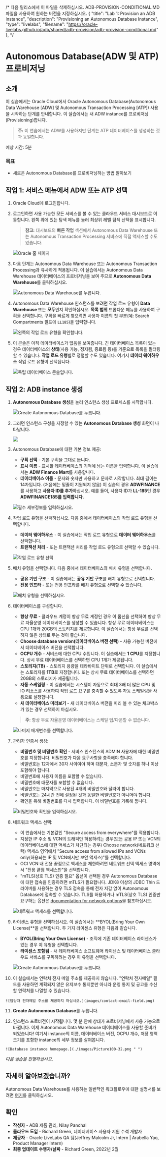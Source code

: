 /\* 다음 릴리스에서 이 파일을 삭제하십시오. ADB-PROVISION-CONDITIONAL.MD 파일을 사용하여 원하는 버전을 지정하십시오. { "title": "Lab 1: Provision an ADB Instance", "description": "Provisioning an Autonomous Database Instance", "type": "livelabs", "filename": "https://oracle-livelabs.github.io/adb/shared/adb-provision/adb-provision-conditional.md" }, \*/

# Autonomous Database(ADW 및 ATP) 프로비저닝

## 소개

이 실습에서는 Oracle Cloud에서 Oracle Autonomous Database(Autonomous Data Warehouse \[ADW\] 및 Autonomous Transaction Processing \[ATP\]) 사용을 시작하는 단계를 안내합니다. 이 실습에서는 새 ADW instance를 프로비저닝(Provisioning)합니다.

> **주:** 이 연습에서는 ADW를 사용하지만 단계는 ATP 데이터베이스를 생성하는 것과 동일합니다.

예상 시간: 5분

### 목표

*   새로운 Autonomous Database를 프로비저닝하는 방법 알아보기

## 작업 1: 서비스 메뉴에서 ADW 또는 ATP 선택

1.  Oracle Cloud에 로그인합니다.
    
2.  로그인하면 사용 가능한 모든 서비스를 볼 수 있는 클라우드 서비스 대시보드로 이동합니다. 왼쪽 위에 있는 탐색 메뉴를 눌러 최상위 레벨 탐색 선택을 표시합니다.
    
    > **참고:** 대시보드의 **빠른 작업** 섹션에서 Autonomous Data Warehouse 또는 Autonomous Transaction Processing 서비스에 직접 액세스할 수도 있습니다.
    
    ![Oracle 홈 페이지](./images/Picture100-36.png " ")
    
3.  다음 단계는 Autonomous Data Warehouse 또는 Autonomous Transaction Processing과 유사하게 적용됩니다. 이 실습에서는 Autonomous Data Warehouse 데이터베이스의 프로비저닝을 보여 주므로 **Autonomous Data Warehouse**를 클릭하십시오.
    
    ![Autonomous Data Warehouse를 누릅니다.](https://oracle-livelabs.github.io/common/images/console/database-adw.png " ")
    
4.  Autonomous Data Warehouse 인스턴스를 보려면 작업 로드 유형이 **Data Warehouse** 또는 **모두**인지 확인하십시오. **목록 범위** 드롭다운 메뉴를 사용하여 구획을 선택합니다. 구획을 빠르게 찾으려면 사용자 이름의 첫 부분(예: Search Compartments 필드에 `LL185`)을 입력합니다.
    
    ![왼쪽의 작업 로드 유형을 확인합니다.](images/livelabs-compartment.png " ")
    
5.  이 콘솔은 아직 데이터베이스가 없음을 보여줍니다. 긴 데이터베이스 목록이 있는 경우 데이터베이스의 **상태**(사용 가능, 정지됨, 종료됨 등)를 기준으로 목록을 필터링할 수 있습니다. **작업 로드 유형**별로 정렬할 수도 있습니다. 여기서 **데이터 웨어하우스** 작업 로드 유형이 선택됩니다.
    
    ![독립 데이터베이스 콘솔입니다.](./images/Compartment.png " ")
    

## 작업 2: ADB instance 생성

1.  **Autonomous Database 생성**을 눌러 인스턴스 생성 프로세스를 시작합니다.
    
    ![Create Autonomous Database를 누릅니다.](./images/Picture100-23.png " ")
    
2.  그러면 인스턴스 구성을 지정할 수 있는 **Autonomous Database 생성** 화면이 나타납니다.
    
    ![](./images/create-adb-screen-livelabs-default.png " ")
    
3.  Autonomous Database에 대한 기본 정보 제공:
    
    *   **구획 선택** - 기본 구획을 그대로 둡니다.
    *   **표시 이름** - 표시할 데이터베이스의 기억에 남는 이름을 입력합니다. 이 실습에서는 **ADW Finance Mart**를 사용합니다.
    *   **데이터베이스 이름** - 문자와 숫자만 사용하고 문자로 시작합니다. 최대 길이는 14자입니다. (처음에는 밑줄이 지원되지 않음) 이 실습의 경우 **ADWFINANCE**를 사용하고 **사용자 ID를 추가**하십시오. 예를 들어, 사용자 ID가 **LL-185**인 경우 **ADWFINANCE185를 입력합니다.**
    
    ![필수 세부정보를 입력하십시오.](./images/Picture100-26-livelabs.png " ")
    
4.  작업 로드 유형을 선택하십시오. 다음 중에서 데이터베이스의 작업 로드 유형을 선택합니다.
    
    *   **데이터 웨어하우스** - 이 실습에서는 작업 로드 유형으로 **데이터 웨어하우스**를 선택합니다.
    *   **트랜잭션 처리** - 또는 트랜잭션 처리를 작업 로드 유형으로 선택할 수 있습니다.
    
    ![작업 로드 유형 선택](./images/Picture100-26b.png " ")
    
5.  배치 유형을 선택합니다. 다음 중에서 데이터베이스의 배치 유형을 선택합니다.
    
    *   **공유 기반 구조** - 이 실습에서는 **공유 기반 구조**를 배치 유형으로 선택합니다.
    *   **전용 인프라** - 또는 전용 인프라를 배치 유형으로 선택할 수 있습니다.
    
    ![배치 유형을 선택하십시오.](./images/Picture100-26_deployment_type.png " ")
    
6.  데이터베이스를 구성합니다.
    
    *   **항상 무료** - 클라우드 계정이 항상 무료 계정인 경우 이 옵션을 선택하여 항상 무료 자율운영 데이터베이스를 생성할 수 있습니다. 항상 무료 데이터베이스는 CPU 1개와 20GB의 스토리지를 제공합니다. 이 실습에서는 항상 무료를 선택하지 않은 상태로 두는 것이 좋습니다.
    *   **Choose database version(데이터베이스 버전 선택)** - 사용 가능한 버전에서 데이터베이스 버전을 선택합니다.
    *   **OCPU 개수** - 서비스에 대한 CPU 수입니다. 이 실습에서는 **1 CPU**를 지정합니다. 상시 무료 데이터베이스를 선택하면 CPU 1개가 제공됩니다.
    *   **스토리지(TB)** - 스토리지 용량을 테라바이트 단위로 선택합니다. 이 실습에서는 스토리지를 **1TB**로 지정합니다. 또는 상시 무료 데이터베이스를 선택하면 20GB의 스토리지가 제공됩니다.
    *   **자동 스케일링** - 이 실습에서는 시스템이 자동으로 최대 3배 더 많은 CPU 및 IO 리소스를 사용하여 작업 로드 요구를 충족할 수 있도록 자동 스케일링을 사용으로 설정합니다.
    *   **새 데이터베이스 미리보기** - 새 데이터베이스 버전을 미리 볼 수 있는 체크박스가 있는 경우 선택하지 마십시오.
    
    > **주:** 항상 무료 자율운영 데이터베이스는 스케일 업/다운할 수 없습니다.
    
    ![나머지 매개변수를 선택합니다.](./images/Picture100-26c.png " ")
    
7.  관리자 인증서 생성:
    
    *   **비밀번호 및 비밀번호 확인** - 서비스 인스턴스의 ADMIN 사용자에 대한 비밀번호를 지정합니다. 비밀번호가 다음 요구사항을 충족해야 합니다.
    *   비밀번호는 12자에서 30자 사이여야 하며 대문자, 소문자 및 숫자를 하나 이상 포함해야 합니다.
    *   비밀번호에 사용자 이름을 포함할 수 없습니다.
    *   비밀번호에 대문자를 포함할 수 없습니다.
    *   비밀번호는 마지막으로 사용된 4개의 비밀번호와 달라야 합니다.
    *   비밀번호는 24시간 전에 설정된 것과 동일한 비밀번호가 아니어야 합니다.
    *   확인을 위해 비밀번호를 다시 입력합니다. 이 비밀번호를 기록해 둡니다.
    
    ![비밀번호와 확인을 입력하십시오.](./images/Picture100-26d.png " ")
    
8.  네트워크 액세스 선택:
    
    *   이 연습에서는 기본값인 "Secure access from everywhere"를 적용합니다.
    *   지정한 IP 주소 및 VCN의 트래픽만 허용하려는 경우(모든 공용 IP 또는 VCN의 데이터베이스에 대한 액세스가 차단되는 경우) Choose network(네트워크 선택) 액세스 영역에서 "Secure access from allowed IPs and VCNs only(허용되는 IP 및 VCN에서만 보안 액세스)"를 선택합니다.
    *   OCI VCN 내 전용 끝점으로 액세스를 제한하려면 네트워크 선택 액세스 영역에서 "전용 끝점 액세스만"을 선택합니다.
    *   "mTLS(상호 TLS) 인증 필요" 옵션이 선택된 경우 Autonomous Database에 대한 접속을 인증하려면 mTLS가 필요합니다. JDK8 이상의 JDBC Thin 드라이버를 사용하는 경우 TLS 접속을 통해 전자 지갑 없이 Autonomous Database에 접속할 수 있습니다. TLS를 허용하거나 mTLS(상호 TLS) 인증만 요구하는 옵션은 [documentation for network options](https://docs.oracle.com/en/cloud/paas/autonomous-database/adbsa/support-tls-mtls-authentication.html#GUID-3F3F1FA4-DD7D-4211-A1D3-A74ED35C0AF5)을 참조하십시오.
    
    ![네트워크 액세스를 선택합니다.](./images/Picture100-26e.png " ")
    
9.  라이센스 유형을 선택하십시오. 이 실습에서는 **BYOL(Bring Your Own License)**을 선택합니다. 두 가지 라이센스 유형은 다음과 같습니다.
    
    *   **BYOL(Bring Your Own License)** - 조직에 기존 데이터베이스 라이센스가 있는 경우 이 유형을 선택합니다.
    *   **라이센스 포함됨** - 새 데이터베이스 소프트웨어 라이센스 및 데이터베이스 클라우드 서비스를 구독하려는 경우 이 유형을 선택합니다.
    
    ![Create Autonomous Database를 누릅니다.](./images/Picture100-27-byol.png " ")
    
10.  이 실습에서는 연락처 전자 메일 주소를 제공하지 않습니다. "연락처 전자메일" 필드를 사용하면 계획되지 않은 유지보수 통지뿐만 아니라 운영 통지 및 공고를 수신할 연락처를 나열할 수 있습니다.
    
    ![담당자 전자메일 주소를 제공하지 마십시오.](images/contact-email-field.png)
    
11.  **Create Autonomous Database**를 누릅니다.
    
12.  인스턴스 프로비전이 시작됩니다. 몇 분 안에 상태가 프로비저닝에서 사용 가능으로 바뀝니다. 이제 Autonomous Data Warehouse 데이터베이스를 사용할 준비가 되었습니다! 여기서 instance의 이름, 데이터베이스 버전, OCPU 개수, 저장 영역 크기를 포함한 instance의 세부 정보를 살펴봅니다.
    

    ![Database instance homepage.](./images/Picture100-32.png " ")
    

_다음 실습을 진행하십시오_.

## 자세히 알아보겠습니까?

Autonomous Data Warehouse를 사용하는 일반적인 워크플로우에 대한 설명서를 보려면 [여기](https://docs.oracle.com/en/cloud/paas/autonomous-data-warehouse-cloud/user/autonomous-workflow.html#GUID-5780368D-6D40-475C-8DEB-DBA14BA675C3)를 클릭하십시오.

## 확인

*   **작성자** - ADB 제품 관리, Nilay Panchal
*   **클라우드 도입** - Richard Green, 데이터베이스 사용자 지원 수석 개발자
*   **제공자** - Oracle LiveLabs QA 팀(Jeffrey Malcolm Jr, Intern | Arabella Yao, Product Manager Intern)
*   **최종 업데이트 수행자/날짜** - Richard Green, 2022년 2월
